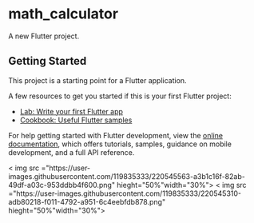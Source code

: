 # math_calculator

A new Flutter project.

## Getting Started

This project is a starting point for a Flutter application.

A few resources to get you started if this is your first Flutter project:

- [Lab: Write your first Flutter app](https://docs.flutter.dev/get-started/codelab)
- [Cookbook: Useful Flutter samples](https://docs.flutter.dev/cookbook)

For help getting started with Flutter development, view the
[online documentation](https://docs.flutter.dev/), which offers tutorials,
samples, guidance on mobile development, and a full API reference.

<p>
< img src ="https://user-images.githubusercontent.com/119835333/220545563-a3b1c16f-82ab-49df-a03c-953ddbb4f600.png" hieght="50%"width="30%">
< img src ="https://user-images.githubusercontent.com/119835333/220545310-adb80218-f011-4792-a951-6c4eebfdb878.png" hieght="50%"width="30%">
</p>
